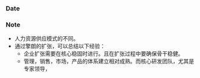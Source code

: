 ### Date

### Note
- 人力资源供应模式的不同。
- 通过擎朗的扩张，可以总结以下经验：
	- 企业扩张需要在核心稳固时进行。且在扩张过程中要确保骨干稳健。
	- 管理，销售，市场，产品的体系建立相对成熟。而核心研发团队，尤其是专家领导，